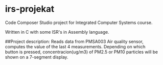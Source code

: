 # irs-projekat
Code Composer Studio project for Integrated Computer Systems course.

Written in C with some ISR's in Assembly language.

##Project description:
Reads data from PMSA003 Air quality sensor, computes the value of the last 4 measurements.
Depending on which button is pressed, concentracion(ug/m3) of PM2.5 or PM10 particles will be shown on a 7-segment display.
